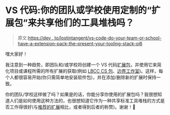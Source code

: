 # VS 代码:你的团队或学校使用定制的“扩展包”来共享他们的工具堆栈吗？

> 原文:[https://dev . to/lostintangent/vs-code-do-your-team-or-school-have-a-extension-pack-the-present-your-tooling-stack-oi6](https://dev.to/lostintangent/vs-code-does-your-team-or-school-have-a-extension-pack-that-represents-your-tooling-stack-oi6)

嘿大家好！

我注意到一种趋势，即团队和/或学校将创建一个 VS 代码[扩展包](https://medium.com/@sanik.bajracharya/vscode-how-to-create-your-own-extension-pack-483385644c29)，并使用它来简化项目或课程所需的所有扩展的获取(例如 [LBCC CS 包](https://marketplace.visualstudio.com/items?itemName=joeparis.lbcc-cs-pack)、[边界工作室](https://marketplace.visualstudio.com/items?itemName=BoundaryStudio.extra-extentions-pack))。这样，每个人都很容易开始(你只需简单地安装软件包)，并在添加/删除新的扩展时保持一致。

你的团队/学校这样做了吗？如果是的话，你能分享你使用的扩展包吗？我很想知道人们是如何使用这种方法的，也很想知道它作为一种共享标准工具堆栈的方式是否工作得很好(与[推荐的扩展](https://code.visualstudio.com/docs/editor/extension-gallery#_recommended-extensions)相比，或者得到后者的称赞)。谢谢！🙏